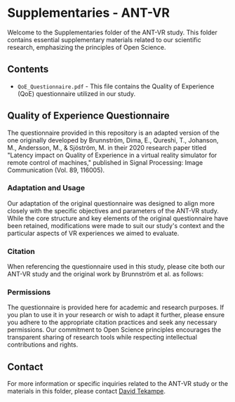 # Supplementaries - ANT-VR

Welcome to the Supplementaries folder of the ANT-VR study. This folder contains essential supplementary materials related to our scientific research, emphasizing the principles of Open Science.

## Contents

- `QoE_Questionnaire.pdf` - This file contains the Quality of Experience (QoE) questionnaire utilized in our study.

## Quality of Experience Questionnaire

The questionnaire provided in this repository is an adapted version of the one originally developed by Brunnström, Dima, E., Qureshi, T., Johanson, M., Andersson, M., & Sjöström, M. in their 2020 research paper titled "Latency impact on Quality of Experience in a virtual reality simulator for remote control of machines," published in Signal Processing: Image Communication (Vol. 89, 116005).

### Adaptation and Usage

Our adaptation of the original questionnaire was designed to align more closely with the specific objectives and parameters of the ANT-VR study. While the core structure and key elements of the original questionnaire have been retained, modifications were made to suit our study's context and the particular aspects of VR experiences we aimed to evaluate.

### Citation

When referencing the questionnaire used in this study, please cite both our ANT-VR study and the original work by Brunnström et al. as follows:

### Permissions

The questionnaire is provided here for academic and research purposes. If you plan to use it in your research or wish to adapt it further, please ensure you adhere to the appropriate citation practices and seek any necessary permissions. Our commitment to Open Science principles encourages the transparent sharing of research tools while respecting intellectual contributions and rights.

## Contact

For more information or specific inquiries related to the ANT-VR study or the materials in this folder, please contact [David Tekampe](mailto:davidtekampe@icloud.com).